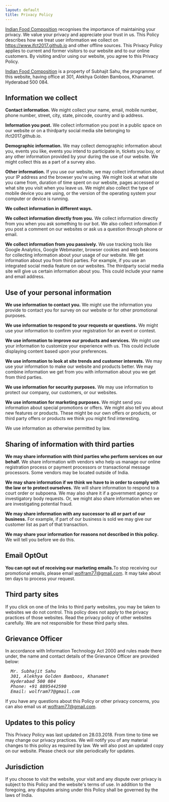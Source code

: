 ```yaml
---
layout: default
title: Privacy Policy
---
```



[Indian Food Composition] recognises the importance of maintaining your privacy. We value your
privacy and appreciate your trust in us. This Policy describes how we treat user
information we collect on https://www.ifct2017.github.io and other offline sources. This
Privacy Policy applies to current and former visitors to our website and to our online
customers. By visiting and/or using our website, you agree to this Privacy Policy.

[Indian Food Composition] is a property of Subhajit Sahu, the programmer of this website,
having office at 301, Alekhya Golden Bamboos, Khanamet. Hyderabad 500 084.

[Indian Food Composition]: https://ifct2017.github.io



## Information we collect

**Contact information.** We might collect your name, email, mobile number,
phone number, street, city, state, pincode, country and ip address.

**Information you post.** ​We collect information you post in a public space
on our website or on a third­party social media site belonging to ifct2017.github.io.

**Demographic information.** ​We may collect demographic information about you,
events you like, events you intend to participate in, tickets you buy, or any other
information provided by your during the use of our website. We might collect this as a
part of a survey also.

**Other information.** ​If you use our website, we may collect information about
your IP address and the browser you're using. We might look at what site you came from,
duration of time spent on our website, pages accessed or what site you visit when you leave
us. We might also collect the type of mobile device you are using, or the version of the
operating system your computer or device is running.


**We collect information in different ways.**

**We collect information directly from you.** ​We collect information directly
from you when you ask something to our bot. We also collect information if you post a comment
on our websites or ask us a question through phone or email.

**We collect information from you passively.**​ We use tracking tools like Google
Analytics, Google Webmaster, browser cookies and web beacons for collecting information about
your usage of our website. We get information about you from third parties.​ For example, if
you use an integrated social media feature on our websites. The third­party social media site
will give us certain information about you. This could include your name and email address.



## Use of your personal information

**We use information to contact you.** ​We might use the information you provide
to contact you for survey on our website or for other promotional purposes.

**We use information to respond to your requests or questions.** ​We might use
your information to confirm your registration for an event or contest.

**We use information to improve our products and services.** ​We might use your
information to customize your experience with us. This could include displaying content based
upon your preferences.

**We use information to look at site trends and customer interests.** ​We may use
your information to make our website and products better. We may combine information we get
from you with information about you we get from third parties.

**We use information for security purposes.**​ We may use information to protect
our company, our customers, or our websites.

**We use information for marketing purposes.** ​We might send you information
about special promotions or offers. We might also tell you about new features or products.
These might be our own offers or products, or third­ party offers or products we think you
might find interesting.

We use information as otherwise permitted by law.



## Sharing of information with third­ parties

**We may share information with third parties who perform services on our behalf.**
​We share information with vendors who help us manage our online registration process or payment
processors or transactional message processors. Some vendors may be located outside of India.

**We may share information if we think we have to in order to comply with the law or to**
**protect ourselves.** We will share information to respond to a court order or subpoena.
We may also share it if a government agency or investigatory body requests. Or, we might also
share information when we are investigating potential fraud.

**We may share information with any successor to all or part of our business.​**
For example, if part of our business is sold we may give our customer list as part of that
transaction.

**We may share your information for reasons not described in this policy.**​ We will
tell you before we do this.



## Email Opt­Out

**You can opt out of receiving our marketing emails.** ​To stop receiving our
promotional emails, please email wolfram77@gmail.com. It may take about ten days to
process your request.



## Third party sites

If you click on one of the links to third party websites, you may be taken to websites we do
not control. This policy does not apply to the privacy practices of those websites. Read the
privacy policy of other websites carefully. We are not responsible for these third party sites.



## Grievance Officer

In accordance with Information Technology Act 2000 and rules made there under, the name and
contact details of the Grievance Officer are provided below:

<address>
<pre>
  Mr. Subhajit Sahu
  301, Alekhya Golden Bamboos, Khanamet
  Hyderabad­ 500 084
  Phone: +91 8895442590
  Email: wolfram77@gmail.com
</pre>
</address>

If you have any questions about this Policy or other privacy concerns, you can also email us at
wolfram77@gmail.com.



## Updates to this policy

This Privacy Policy was last updated on 28.03.2018. From time to time we may change our privacy
practices. We will notify you of any material changes to this policy as required by law. We will
also post an updated copy on our website. Please check our site periodically for updates.



## Jurisdiction

If you choose to visit the website, your visit and any dispute over privacy is subject to this
Policy and the website's terms of use. In addition to the foregoing, any disputes arising under
this Policy shall be governed by the laws of India.
